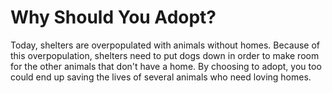<!DOCTYPE HTML>
<html>
<head>
  <title>Adopt, Don't Shop!</title>
</head>
<h1>Why Should You Adopt?</h1>
<p>Today, shelters are overpopulated with animals without homes. Because of this overpopulation, shelters need to put dogs down in order to make room for the other animals that don't have a home. By choosing to adopt, you too could end up saving the lives of several animals who need loving homes.</p>
<h2></h2>
<p></p>
<h2></h2>
<p></p>
